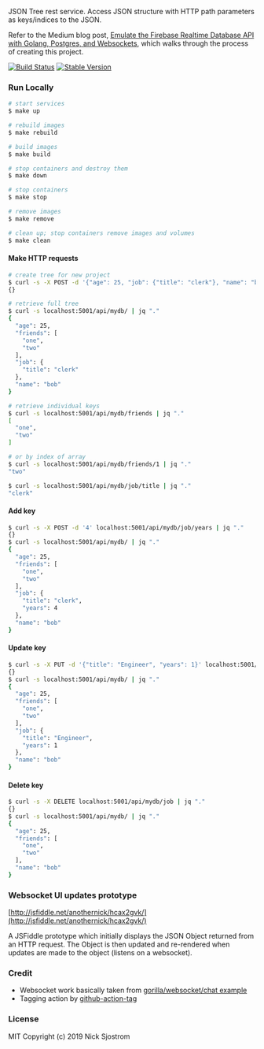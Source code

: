 JSON Tree rest service. Access JSON structure with HTTP path parameters as keys/indices to the JSON.

Refer to the Medium blog post, [Emulate the Firebase Realtime Database API with Golang, Postgres, and Websockets](https://medium.com/@nick.sjostrom12/emulate-the-firebase-realtime-database-api-with-golang-postgres-and-websockets-6c992159fa9d), which walks through the process of creating this project.

[![Build Status](https://github.com/anothrNick/json-tree-service/workflows/Bump%20version/badge.svg)](https://github.com/anothrNick/json-tree-service/workflows/Bump%20version/badge.svg)
[![Stable Version](https://img.shields.io/github/v/tag/anothrNick/json-tree-service)](https://img.shields.io/github/v/tag/anothrNick/json-tree-service)

### Run Locally

```sh
# start services
$ make up

# rebuild images
$ make rebuild

# build images
$ make build

# stop containers and destroy them
$ make down

# stop containers
$ make stop

# remove images
$ make remove

# clean up; stop containers remove images and volumes
$ make clean
```

#### Make HTTP requests

```sh
# create tree for new project
$ curl -s -X POST -d '{"age": 25, "job": {"title": "clerk"}, "name": "bob", "friends": ["one", "two"]}' localhost:5001/api/mydb | jq "."
{}

# retrieve full tree
$ curl -s localhost:5001/api/mydb/ | jq "."
{
  "age": 25,
  "friends": [
    "one",
    "two"
  ],
  "job": {
    "title": "clerk"
  },
  "name": "bob"
}

# retrieve individual keys
$ curl -s localhost:5001/api/mydb/friends | jq "."
[
  "one",
  "two"
]

# or by index of array
$ curl -s localhost:5001/api/mydb/friends/1 | jq "."
"two"

$ curl -s localhost:5001/api/mydb/job/title | jq "."
"clerk"
```

#### Add key
```sh
$ curl -s -X POST -d '4' localhost:5001/api/mydb/job/years | jq "."
{}
$ curl -s localhost:5001/api/mydb/ | jq "."
{
  "age": 25,
  "friends": [
    "one",
    "two"
  ],
  "job": {
    "title": "clerk",
    "years": 4
  },
  "name": "bob"
}
```

#### Update key
```sh
$ curl -s -X PUT -d '{"title": "Engineer", "years": 1}' localhost:5001/api/mydb/job | jq "."
{}
$ curl -s localhost:5001/api/mydb/ | jq "."
{
  "age": 25,
  "friends": [
    "one",
    "two"
  ],
  "job": {
    "title": "Engineer",
    "years": 1
  },
  "name": "bob"
}
```

#### Delete key
```sh
$ curl -s -X DELETE localhost:5001/api/mydb/job | jq "."
{}
$ curl -s localhost:5001/api/mydb/ | jq "."
{
  "age": 25,
  "friends": [
    "one",
    "two"
  ],
  "name": "bob"
}
```

### Websocket UI updates prototype

[http://jsfiddle.net/anothernick/hcax2gvk/](http://jsfiddle.net/anothernick/hcax2gvk/)

A JSFiddle prototype which initially displays the JSON Object returned from an HTTP request. The Object is then updated and re-rendered when updates are made to the object (listens on a websocket).

### Credit

* Websocket work basically taken from [gorilla/websocket/chat example](https://github.com/gorilla/websocket/blob/master/examples/chat)
* Tagging action by [github-action-tag](https://github.com/anothrNick/github-tag-action)

### License

MIT Copyright (c) 2019 Nick Sjostrom